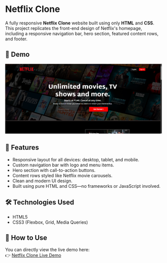 # Netflix Clone

A fully responsive **Netflix Clone** website built using only **HTML** and **CSS**. This project replicates the front-end design of Netflix's homepage, including a responsive navigation bar, hero section, featured content rows, and footer.

## 📸 Demo

![Netflix Clone Screenshot](./assets/images/Screenshot.png)

## 🌟 Features

- Responsive layout for all devices: desktop, tablet, and mobile.
- Custom navigation bar with logo and menu items.
- Hero section with call-to-action buttons.
- Content rows styled like Netflix movie carousels.
- Clean and modern UI design.
- Built using pure HTML and CSS—no frameworks or JavaScript involved.

## 🛠️ Technologies Used

- HTML5
- CSS3 (Flexbox, Grid, Media Queries)

## 🚀 How to Use

You can directly view the live demo here:  
👉 [Netflix Clone Live Demo](https://rohit7362.github.io/Netflix-Clone/)
